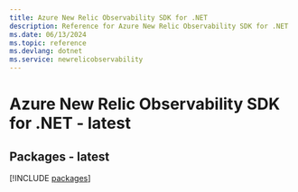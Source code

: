```yaml
---
title: Azure New Relic Observability SDK for .NET
description: Reference for Azure New Relic Observability SDK for .NET
ms.date: 06/13/2024
ms.topic: reference
ms.devlang: dotnet
ms.service: newrelicobservability
---
```

# Azure New Relic Observability SDK for .NET - latest
## Packages - latest
[!INCLUDE [packages](new-relic-observability-index.md)]